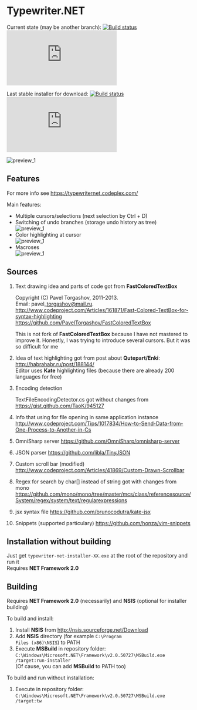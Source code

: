 Typewriter.NET
==============

Current state (may be another branch):
[![Build status](https://ci.appveyor.com/api/projects/status/ft623rt0w9ewe0f8?svg=true)](https://ci.appveyor.com/project/cser/typewriter-net)
[![Build status](http://flauschig.ch/batch.php?type=tests&account=cser&slug=typewriter-net)](https://ci.appveyor.com/project/cser/typewriter-net)

Last stable installer for download:
[![Build status](https://ci.appveyor.com/api/projects/status/ft623rt0w9ewe0f8/branch/master?svg=true)](https://ci.appveyor.com/project/cser/typewriter-net/branch/master/artifacts)
[![Build status](http://flauschig.ch/batch.php?type=tests&account=cser&slug=typewriter-net&branch=master)](https://ci.appveyor.com/project/cser/typewriter-net/branch/master/artifacts)

![preview_1](https://raw.githubusercontent.com/cser/typewriter-net/master/TypewriterNET/previews/preview_1.png "Typewriter.NET with npp color scheme")

Features
--------
For more info see https://typewriternet.codeplex.com/

Main features:
- Multiple cursors/selections (next selection by Ctrl + D)
- Switching of undo branches (storage undo history as tree)<br/>
![preview_1](https://raw.githubusercontent.com/cser/typewriter-net/master/TypewriterNET/previews/undo_branches.gif "Undo branches")
- Color highlighting at cursor<br/>
![preview_1](https://raw.githubusercontent.com/cser/typewriter-net/master/TypewriterNET/previews/color_highlighting.gif "Color highlighting")
- Macroses<br/>
![preview_1](https://raw.githubusercontent.com/cser/typewriter-net/master/TypewriterNET/previews/macros_using.gif "Macros using")

Sources
-------

1. Text drawing idea and parts of code got from **FastColoredTextBox**

	Copyright (C) Pavel Torgashov, 2011-2013.<br/>
	Email: pavel\_torgashov@mail.ru.<br/>
	http://www.codeproject.com/Articles/161871/Fast-Colored-TextBox-for-syntax-highlighting<br/>
	https://github.com/PavelTorgashov/FastColoredTextBox

	This is not fork of **FastColoredTextBox** because I have not mastered to improve it.
	Honestly, I was trying to introduce several cursors. But it was so difficult for me

2. Idea of text highlighting got from post about **Qutepart/Enki**: http://habrahabr.ru/post/188144/<br/>
Editor uses **Kate** highlighting files (because there are already 200 languages for free)

3. Encoding detection

	TextFileEncodingDetector.cs got without changes from<br/>
	https://gist.github.com/TaoK/945127

4. Info that using for file opening in same application instance
    http://www.codeproject.com/Tips/1017834/How-to-Send-Data-from-One-Process-to-Another-in-Cs

5. OmniSharp server
	https://github.com/OmniSharp/omnisharp-server

6. JSON parser
	https://github.com/libla/TinyJSON

7. Custom scroll bar (modified)
	http://www.codeproject.com/Articles/41869/Custom-Drawn-Scrollbar

8. Regex for search by char[] instead of string got with changes from mono
	https://github.com/mono/mono/tree/master/mcs/class/referencesource/System/regex/system/text/regularexpressions

9. jsx syntax file
	https://github.com/brunocodutra/kate-jsx

10. Snippets (supported particulary)
	https://github.com/honza/vim-snippets

Installation without building
-----------------------------

Just get <code>typewriter-net-installer-XX.exe</code> at the root of the repository and run it<br/>
Requires **NET Framework 2.0**

Building
--------

Requires **NET Framework 2.0** (necessarily) and **NSIS** (optional for installer building)

To build and install:

1. Install **NSIS** from http://nsis.sourceforge.net/Download
2. Add **NSIS** directory (for example <code>C:\Program Files (x86)\NSIS</code>) to PATH
3. Execute **MSBuild** in repository folder:<br/>
	<code>C:\Windows\Microsoft.NET\Framework\v2.0.50727\MSBuild.exe /target:run-installer</code><br/>
	(Of cause, you can add **MSBuild** to PATH too)

To build and run without installation:

1. Execute in repository folder:<br/>
	<code>C:\Windows\Microsoft.NET\Framework\v2.0.50727\MSBuild.exe /target:tw</code>
